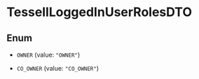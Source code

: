 

# TessellLoggedInUserRolesDTO

## Enum


* `OWNER` (value: `"OWNER"`)

* `CO_OWNER` (value: `"CO_OWNER"`)



